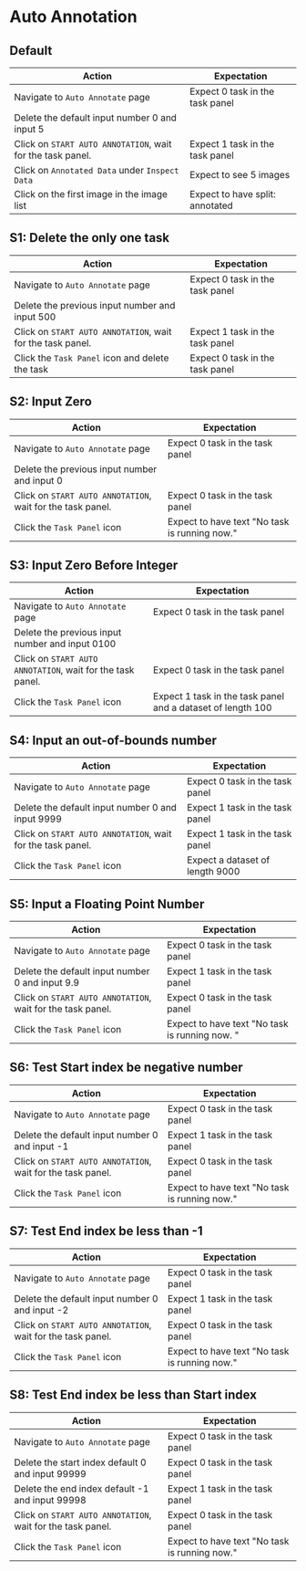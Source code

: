 # Auto Annotation

## Default 

| Action                                                        | Expectation                                                 |
| ------------------------------------------------------------  | ------------------------------------------------------------|
| Navigate to `Auto Annotate` page                              | Expect 0 task in the task panel                             |
| Delete the default input number 0 and input 5                 |
| Click on `START AUTO ANNOTATION`, wait for the task panel.    | Expect 1 task in the task panel                             |
| Click on `Annotated Data` under `Inspect Data`                | Expect to see 5 images                                      |
| Click on the first image in the image list                    | Expect to have split: annotated                             |



## S1: Delete the only one task

| Action                                                       | Expectation                                                  |
| ------------------------------------------------------------ | ------------------------------------------------------------ |
| Navigate to `Auto Annotate` page                             | Expect 0 task in the task panel                              |
| Delete the previous input number and input 500               |                                                              |
| Click on `START AUTO ANNOTATION`, wait for the task panel.   | Expect 1 task in the task panel                              |
| Click the `Task Panel` icon and delete the task              | Expect 0 task in the task panel                              |



## S2: Input Zero

| Action                                                       | Expectation                                                  |
| ------------------------------------------------------------ | ------------------------------------------------------------ |
| Navigate to `Auto Annotate` page                             | Expect 0 task in the task panel                              |
| Delete the previous input number and input 0                 |                                                              |
| Click on `START AUTO ANNOTATION`, wait for the task panel.   | Expect 0 task in the task panel                              |
| Click the `Task Panel` icon                                  | Expect to have text "No task is running now."                |


## S3: Input Zero Before Integer

| Action                                                       | Expectation                                                  |
| ------------------------------------------------------------ | ------------------------------------------------------------ |
| Navigate to `Auto Annotate` page                             | Expect 0 task in the task panel                              |
| Delete the previous input number and input 0100              |                                                              |
| Click on `START AUTO ANNOTATION`, wait for the task panel.   | Expect 0 task in the task panel                              |
| Click the `Task Panel` icon                                  | Expect 1 task in the task panel and a dataset of length 100  |



## S4: Input an out-of-bounds number 

| Action                                                        | Expectation                                                  |
| -------------------------------------------------------       | ------------------------------------------------------------ |
| Navigate to `Auto Annotate` page                              | Expect 0 task in the task panel                              |
| Delete the default input number 0 and input 9999              | Expect 1 task in the task panel                              |
| Click on `START AUTO ANNOTATION`, wait for the task panel.    | Expect 1 task in the task panel                              |
| Click the `Task Panel` icon                                   | Expect a dataset of length 9000                              |



## S5: Input a Floating Point Number

| Action                                                        | Expectation                                                  |
| -------------------------------------------------------       | ------------------------------------------------------------ |
| Navigate to `Auto Annotate` page                              | Expect 0 task in the task panel                              |
| Delete the default input number 0 and input 9.9               | Expect 1 task in the task panel                              |
| Click on `START AUTO ANNOTATION`, wait for the task panel.    | Expect 0 task in the task panel                              |
| Click the `Task Panel` icon                                   | Expect to have text "No task is running now. "               |
                                                                                  
 

## S6: Test Start index be negative number

| Action                                                        | Expectation                                                  |
| -------------------------------------------------------       | ------------------------------------------------------------ |
| Navigate to `Auto Annotate` page                              | Expect 0 task in the task panel                              |
| Delete the default input number 0 and input -1                | Expect 1 task in the task panel                              |
| Click on `START AUTO ANNOTATION`, wait for the task panel.    | Expect 0 task in the task panel                              |
| Click the `Task Panel` icon                                   | Expect to have text "No task is running now."                |
                                                                                  

## S7: Test End index be less than -1

| Action                                                        | Expectation                                                  |
| -------------------------------------------------------       | ------------------------------------------------------------ |
| Navigate to `Auto Annotate` page                              | Expect 0 task in the task panel                              |
| Delete the default input number 0 and input -2                | Expect 1 task in the task panel                              |
| Click on `START AUTO ANNOTATION`, wait for the task panel.    | Expect 0 task in the task panel                              |
| Click the `Task Panel` icon                                   | Expect to have text "No task is running now."                |
                                               


## S8: Test End index be less than Start index

| Action                                                        | Expectation                                                  |
| -------------------------------------------------------       | ------------------------------------------------------------ |
| Navigate to `Auto Annotate` page                              | Expect 0 task in the task panel                              |
| Delete the start index default 0 and input 99999              | Expect 0 task in the task panel                              |
| Delete the end index default -1 and input 99998               | Expect 1 task in the task panel                              |
| Click on `START AUTO ANNOTATION`, wait for the task panel.    | Expect 0 task in the task panel                              |
| Click the `Task Panel` icon                                   | Expect to have text "No task is running now."                |


                                               